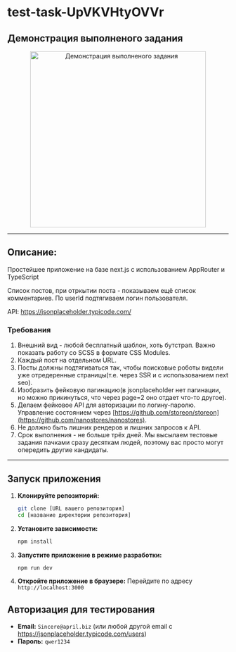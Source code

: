 # test-task-UpVKVHtyOVVr

##  Демонстрация выполненого задания

<div align="center" width="100%">
  <img src="readme_images/демонстрация выполнения задания.gif.gif" alt="Демонстрация выполненого задания" border="0" width='400px' />
</div>

---

## Описание:

Простейшее приложение на базе next.js с использованием AppRouter и TypeScript

Список постов, при отркытии поста - показываем ещё список комментариев.
По userId подтягиваем логин пользователя.

API: https://jsonplaceholder.typicode.com/

### Требования

1. Внешний вид - любой бесплатный шаблон, хоть бутстрап. Важно показать работу со SCSS в формате CSS Modules.
2. Каждый пост на отдельном URL.
3. Посты должны подтягиваться так, чтобы поисковые роботы видели уже отредеренные страницы(т.е. через SSR и с использованием next seo).
4. Изобразить фейковую пагинацию(в jsonplaceholder нет пагинации, но можно прикинуться, что через page=2 оно отдает что-то другое).
5. Делаем фейковое API для авторизации по логину-паролю. Управление состоянием через [https://github.com/storeon/storeon](https://github.com/nanostores/nanostores).
6. Не должно быть лишних рендеров и лишних запросов к API.
7. Срок выполнения - не больше трёх дней. Мы высылаем тестовые задания пачками сразу десяткам людей, поэтому вас просто могут опередить другие кандидаты.

---

## Запуск приложения

1.  **Клонируйте репозиторий:**
    ```bash
    git clone [URL вашего репозитория]
    cd [название директории репозитория]
    ```

2.  **Установите зависимости:**
    ```bash
    npm install
    ```

3.  **Запустите приложение в режиме разработки:**
    ```bash
    npm run dev
    ```

4.  **Откройте приложение в браузере:**
    Перейдите по адресу `http://localhost:3000`

## Авторизация для тестирования

*   **Email:** `Sincere@april.biz` (или любой другой email с https://jsonplaceholder.typicode.com/users)
*   **Пароль:** `qwer1234`